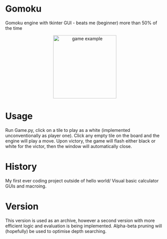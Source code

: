 # Gomoku
Gomoku engine with tkinter GUI - beats me (beginner) more than 50% of the time

<p align="center">
   <img width="200" src="[http://material-bread.org/logo-shadow.svg](https://user-images.githubusercontent.com/72893835/180881128-1655d29a-6bdd-4f9e-8983-542c282f0eba.png)" alt="game example">
</p>

# Usage
Run Game.py, click on a tile to play as a white (implemented unconventionally as player one). Click any empty tile on the board and the engine will play a move. Upon victory, the game will flash either black or white for the victor, then the window will automatically close.

# History
My first ever coding project outside of hello world/ Visual basic calculator GUIs and macroing.

# Version
This version is used as an archive, however a second version with more efficient logic and evaluation is being implemented. Alpha-beta pruning will (hopefully) be used to optimise depth searching.

